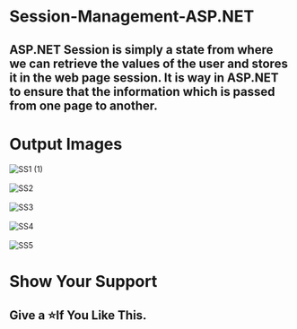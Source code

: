 # Session-Management-ASP.NET
<h2>ASP.NET Session is simply a state from where we can retrieve the values of the user and stores it in the web page session. It is way in ASP.NET to ensure that the information which is passed from one page to another.</h2>
<h1>Output Images</h1>

![SS1 (1)](https://user-images.githubusercontent.com/96619363/168274130-4be015e0-1c0e-4c8b-8b49-3dd3085498e3.jpg)
<br>
<br>
![SS2](https://user-images.githubusercontent.com/96619363/168273948-e86d41bf-cf54-42fd-a70d-37839d010523.jpg)
<br>
<br>
![SS3](https://user-images.githubusercontent.com/96619363/168274496-79631672-0b58-4566-aa47-bfe8fdb16362.jpg)
<br>
<br>
![SS4](https://user-images.githubusercontent.com/96619363/168274604-dd8d2909-4b5b-44de-8daf-26b370dfb6ca.jpg)
<br>
<br>
![SS5](https://user-images.githubusercontent.com/96619363/168276094-d6a8f6b4-a823-406f-975b-386a38d4c2c2.jpg)
<h1>Show Your Support</h1>
<h2>Give a ⭐If You Like This.</h2>
